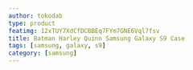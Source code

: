 ```yaml
---
author: tokodab
type: product
featimg: 12xTUY7XdCfDCBBEq7FYm7GNE6Vql7fsv
title: Batman Harley Quinn Samsung Galaxy S9 Case
tags: [samsung, galaxy, s9]
category: [samsung]
---
```

